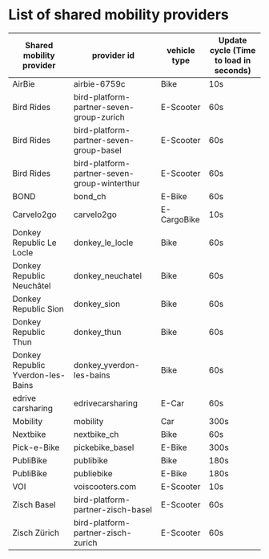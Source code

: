 # List of shared mobility providers

| Shared mobility provider | provider id | vehicle type | Update cycle (Time to load in seconds)
| --- | --- | --- | ---
| AirBie | airbie-6759c | Bike | 10s
| Bird Rides | bird-platform-partner-seven-group-zurich | E-Scooter | 60s
| Bird Rides | bird-platform-partner-seven-group-basel | E-Scooter | 60s
| Bird Rides | bird-platform-partner-seven-group-winterthur | E-Scooter | 60s
| BOND | bond_ch | E-Bike | 60s
| Carvelo2go | carvelo2go | E-CargoBike | 10s
| Donkey Republic Le Locle | donkey_le_locle | Bike | 60s
| Donkey Republic Neuchâtel | donkey_neuchatel | Bike | 60s
| Donkey Republic Sion | donkey_sion | Bike | 60s
| Donkey Republic Thun | donkey_thun | Bike | 60s
| Donkey Republic Yverdon-les-Bains | donkey_yverdon-les-bains | Bike | 60s
| edrive carsharing | edrivecarsharing | E-Car | 60s
| Mobility | mobility | Car | 300s
| Nextbike | nextbike_ch | Bike | 60s
| Pick-e-Bike | pickebike_basel | E-Bike | 300s
| PubliBike | publibike | Bike | 180s
| PubliBike | publiebike | E-Bike | 180s
| VOI | voiscooters.com | E-Scooter | 10s
| Zisch Basel | bird-platform-partner-zisch-basel | E-Scooter | 60s
| Zisch Zürich | bird-platform-partner-zisch-zurich | E-Scooter | 60s

